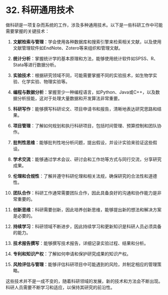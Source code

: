 # 32. 科研通用技术

做科研是一项复杂而系统的工作，涉及多种通用技术。以下是一些科研工作中可能需要掌握的关键技术：

1. **文献检索与管理**：学会使用各种数据库和搜索引擎来检索相关文献，以及使用文献管理软件如EndNote、Zotero等来组织和管理文献。

2. **统计分析**：掌握统计学的基本原理和方法，能够使用统计软件如SPSS、R、Stata等进行数据分析。

3. **实验技术**：根据研究领域不同，可能需要掌握不同的实验技术，如生物学实验、化学实验、物理实验等。

4. **编程与数据分析**：掌握至少一种编程语言，如Python、Java或C++，以及数据分析技能，这对于处理大量数据和开发算法非常重要。

5. **科研写作**：能够撰写科研论文、项目申请书和报告，清晰地表达研究思路和结果。

6. **项目管理**：了解如何规划和执行科研项目，包括时间管理、预算控制和团队协作。

7. **批判性思维**：能够批判性地分析问题，提出假设，并设计实验来验证这些假设。

8. **学术交流**：能够通过学术会议、研讨会和工作坊等方式与同行交流，分享研究成果。

9. **伦理和合规性**：了解并遵守科研伦理和相关法规，确保研究的合法性和道德性。

10. **团队合作**：科研工作通常需要团队合作，因此具备良好的沟通和协作能力是非常重要的。

11. **创新思维**：科研需要创新，因此培养创新思维，能够提出新的想法和解决方案是必要的。

12. **持续学习**：科研领域不断进步，因此持续学习和更新知识是科研人员必须具备的能力。

13. **技术报告撰写**：能够撰写技术报告，详细记录实验过程、结果和分析。

14. **专利和知识产权**：了解如何申请和保护研究成果的知识产权。

15. **风险评估与管理**：能够评估科研项目中可能遇到的风险，并制定相应的管理策略。

这些技术并不是一成不变的，随着科研领域的发展，新的技术和方法会不断出现。科研人员需要不断学习和适应，以保持其研究的前沿性。
